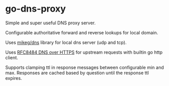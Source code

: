 # go-dns-proxy

Simple and super useful DNS proxy server.

Configurable authoritative forward and reverse lookups for local domain.

Uses [mikeg/dns](https://github.com/miekg/dns) library for local dns server (udp and tcp).

Uses [RFC8484 DNS over HTTPS](https://tools.ietf.org/html/rfc8484) for upstream requests with builtin go http client.

Supports clamping ttl in response messages between configurable min and max.  Responses are cached based by question until the response ttl expires.
